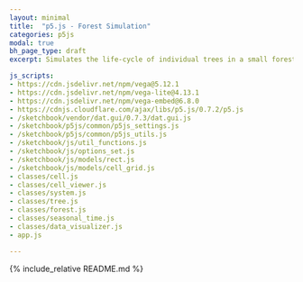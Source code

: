 ```yaml
---
layout: minimal
title:  "p5.js - Forest Simulation"
categories: p5js
modal: true
bh_page_type: draft
excerpt: Simulates the life-cycle of individual trees in a small forest, as they compete over resources.

js_scripts:
- https://cdn.jsdelivr.net/npm/vega@5.12.1
- https://cdn.jsdelivr.net/npm/vega-lite@4.13.1
- https://cdn.jsdelivr.net/npm/vega-embed@6.8.0
- https://cdnjs.cloudflare.com/ajax/libs/p5.js/0.7.2/p5.js
- /sketchbook/vendor/dat.gui/0.7.3/dat.gui.js
- /sketchbook/p5js/common/p5js_settings.js
- /sketchbook/p5js/common/p5js_utils.js
- /sketchbook/js/util_functions.js
- /sketchbook/js/options_set.js
- /sketchbook/js/models/rect.js
- /sketchbook/js/models/cell_grid.js
- classes/cell.js
- classes/cell_viewer.js
- classes/system.js
- classes/tree.js
- classes/forest.js
- classes/seasonal_time.js
- classes/data_visualizer.js
- app.js

---
```


{% include_relative README.md %}

